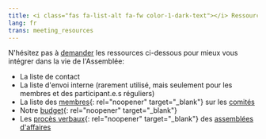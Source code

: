```yaml
---
title: <i class="fas fa-list-alt fa-fw color-1-dark-text"></i> Ressources et informations sur l'Assemblée
lang: fr
trans: meeting_resources
---
```

N'hésitez pas à [demander](/contact-fr) les ressources ci-dessous pour mieux vous intégrer dans la vie de l'Assemblée:
* La liste de contact
* La liste d'envoi interne (rarement utilisé, mais seulement pour les membres et des participant.e.s réguliers)
* La liste des [membres](/roles.html){: rel="noopener" target="_blank"} sur les [comités](/nouveau/comités)
* Notre [budget](/budget){: rel="noopener" target="_blank"}
* Les [procès verbaux](/minutes.html){: rel="noopener" target="_blank"} des [assemblées d'affaires](/nouveau/affaires)
